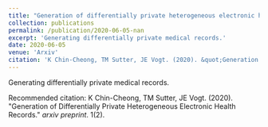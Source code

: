 ```yaml
---
title: "Generation of differentially private heterogeneous electronic health records "
collection: publications
permalink: /publication/2020-06-05-nan
excerpt: 'Generating differentially private medical records.'
date: 2020-06-05
venue: 'Arxiv'
citation: 'K Chin-Cheong, TM Sutter, JE Vogt. (2020). &quot;Generation of Differentially Private Heterogeneous Electronic Health Records.&quot; <i>arxiv preprint</i>. 1(2).'
---
```

Generating differentially private medical records.

Recommended citation: K Chin-Cheong, TM Sutter, JE Vogt. (2020). "Generation of Differentially Private Heterogeneous Electronic Health Records." <i>arxiv preprint</i>. 1(2).